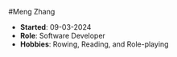 #Meng Zhang
- **Started**: 09-03-2024
- **Role**: Software Developer
- **Hobbies**: Rowing, Reading, and Role-playing
